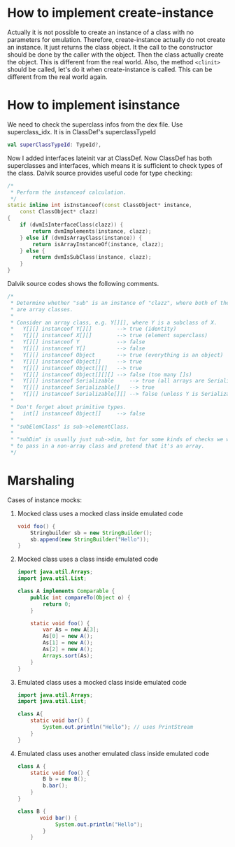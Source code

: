 # How to implement create-instance
Actually it is not possible to create an instance of a class with no parameters for emulation.
Therefore, create-instance actually do not create an instance. It just returns the class object.
It the call to the constructor should be done by the caller with the object. Then the class actually create the object.
This is different from the real world.
Also, the method `<clinit>` should be called, let's do it when create-instance is called. This can be different from the real world again.

# How to implement isinstance

We need to check the superclass infos from the dex file. Use superclass_idx. It is in ClassDef's superclassTypeId

```kotlin
val superClassTypeId: TypeId?,
```

Now I added interfaces lateinit var at ClassDef. Now ClassDef has both superclasses and interfaces, which means it is
sufficient to check types of the class.
Dalvik source provides useful code for type checking:
```cpp
/*
 * Perform the instanceof calculation.
 */
static inline int isInstanceof(const ClassObject* instance,
    const ClassObject* clazz)
{
    if (dvmIsInterfaceClass(clazz)) {
        return dvmImplements(instance, clazz);
    } else if (dvmIsArrayClass(instance)) {
        return isArrayInstanceOf(instance, clazz);
    } else {
        return dvmIsSubClass(instance, clazz);
    }
}
```


Dalvik source codes shows the following comments.
```cpp
/*
 * Determine whether "sub" is an instance of "clazz", where both of these
 * are array classes.
 *
 * Consider an array class, e.g. Y[][], where Y is a subclass of X.
 *   Y[][] instanceof Y[][]        --> true (identity)
 *   Y[][] instanceof X[][]        --> true (element superclass)
 *   Y[][] instanceof Y            --> false
 *   Y[][] instanceof Y[]          --> false
 *   Y[][] instanceof Object       --> true (everything is an object)
 *   Y[][] instanceof Object[]     --> true
 *   Y[][] instanceof Object[][]   --> true
 *   Y[][] instanceof Object[][][] --> false (too many []s)
 *   Y[][] instanceof Serializable     --> true (all arrays are Serializable)
 *   Y[][] instanceof Serializable[]   --> true
 *   Y[][] instanceof Serializable[][] --> false (unless Y is Serializable)
 *
 * Don't forget about primitive types.
 *   int[] instanceof Object[]     --> false
 *
 * "subElemClass" is sub->elementClass.
 *
 * "subDim" is usually just sub->dim, but for some kinds of checks we want
 * to pass in a non-array class and pretend that it's an array.
 */
```

# Marshaling
Cases of instance mocks:
1. Mocked class uses a mocked class inside emulated code
    ```java
    void foo() {
        Stringbuilder sb = new StringBuilder();
        sb.append(new StringBuilder("Hello"));    
    }
    ```

2. Mocked class uses a class inside emulated code
    ```java
    import java.util.Arrays;
    import java.util.List;
    
    class A implements Comparable {
        public int compareTo(Object o) {
            return 0;
        }
    
        static void foo() {
            var As = new A[3];
            As[0] = new A();
            As[1] = new A();
            As[2] = new A();
            Arrays.sort(As);
        }
    }
    ```
3. Emulated class uses a mocked class inside emulated code
    ```java
    import java.util.Arrays;
    import java.util.List;
    
    class A{
        static void bar() {
            System.out.println("Hello"); // uses PrintStream
        }
    }
    ```
   
4. Emulated class uses another emulated class inside emulated code
    ```java
    class A {
        static void foo() {
            B b = new B();
            b.bar();
        }
    }
    
    class B {
           void bar() {
                System.out.println("Hello");
            }
        }
    ```